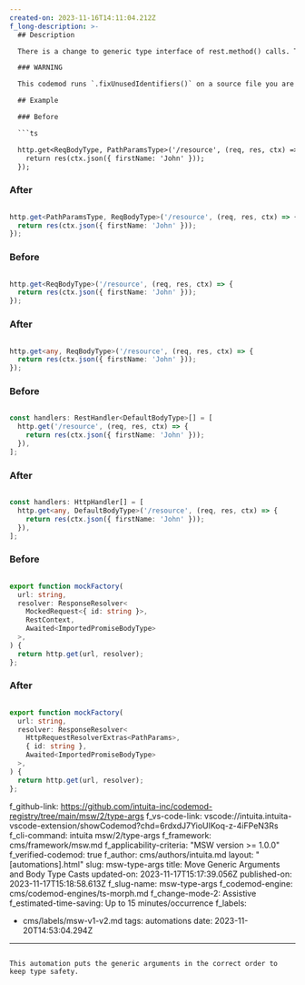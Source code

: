 ```yaml
---
created-on: 2023-11-16T14:11:04.212Z
f_long-description: >-
  ## Description

  There is a change to generic type interface of rest.method() calls. This codemod puts the generic arguments in the correct order to keep type safety.

  ### WARNING

  This codemod runs `.fixUnusedIdentifiers()` on a source file you are running it on. This would remove any unused declarations in the file. This is due to atomicity of this mod, which blindly inserts the callback structure into each msw handler callback and then cleans up the variables that are not used.

  ## Example

  ### Before

  ```ts

  http.get<ReqBodyType, PathParamsType>('/resource', (req, res, ctx) => {
    return res(ctx.json({ firstName: 'John' }));
  });

  ```

  ### After

  ```ts

  http.get<PathParamsType, ReqBodyType>('/resource', (req, res, ctx) => {
    return res(ctx.json({ firstName: 'John' }));
  });

  ```

  ### Before

  ```ts

  http.get<ReqBodyType>('/resource', (req, res, ctx) => {
    return res(ctx.json({ firstName: 'John' }));
  });

  ```

  ### After

  ```ts

  http.get<any, ReqBodyType>('/resource', (req, res, ctx) => {
    return res(ctx.json({ firstName: 'John' }));
  });

  ```

  ### Before

  ```ts

  const handlers: RestHandler<DefaultBodyType>[] = [
    http.get('/resource', (req, res, ctx) => {
      return res(ctx.json({ firstName: 'John' }));
    }),
  ];

  ```

  ### After

  ```ts

  const handlers: HttpHandler[] = [
    http.get<any, DefaultBodyType>('/resource', (req, res, ctx) => {
      return res(ctx.json({ firstName: 'John' }));
    }),
  ];

  ```

  ### Before

  ```ts

  export function mockFactory(
    url: string,
    resolver: ResponseResolver<
      MockedRequest<{ id: string }>,
      RestContext,
      Awaited<ImportedPromiseBodyType>
    >,
  ) {
    return http.get(url, resolver);
  };

  ```

  ### After

  ```ts

  export function mockFactory(
    url: string,
    resolver: ResponseResolver<
      HttpRequestResolverExtras<PathParams>,
      { id: string },
      Awaited<ImportedPromiseBodyType>
    >,
  ) {
    return http.get(url, resolver);
  };

  ```
f_github-link: https://github.com/intuita-inc/codemod-registry/tree/main/msw/2/type-args
f_vs-code-link: vscode://intuita.intuita-vscode-extension/showCodemod?chd=6rdxdJ7YioUlKoq-z-4iFPeN3Rs
f_cli-command: intuita msw/2/type-args
f_framework: cms/framework/msw.md
f_applicability-criteria: "MSW version >= 1.0.0"
f_verified-codemod: true
f_author: cms/authors/intuita.md
layout: "[automations].html"
slug: msw-type-args
title: Move Generic Arguments and Body Type Casts
updated-on: 2023-11-17T15:17:39.056Z
published-on: 2023-11-17T15:18:58.613Z
f_slug-name: msw-type-args
f_codemod-engine: cms/codemod-engines/ts-morph.md
f_change-mode-2: Assistive
f_estimated-time-saving: Up to 15 minutes/occurrence
f_labels:
  - cms/labels/msw-v1-v2.md
tags: automations
date: 2023-11-20T14:53:04.294Z
---
```

This automation puts the generic arguments in the correct order to keep type safety.